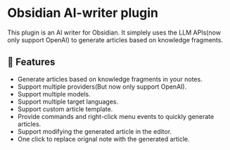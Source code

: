 # Obsidian AI-writer plugin

This plugin is an AI writer for Obsidian. It simplely uses the LLM APIs(now only support OpenAI) to generate articles based on knowledge fragments.

## 🚀 Features

- Generate articles based on knowledge fragments in your notes.
- Support multiple providers(But now only support OpenAI).
- Support multiple models.
- Support multiple target languages.
- Support custom article template.
- Provide commands and right-click menu events to quickly generate articles.
- Support modifying the generated article in the editor.
- One click to replace orignal note with the generated article.
